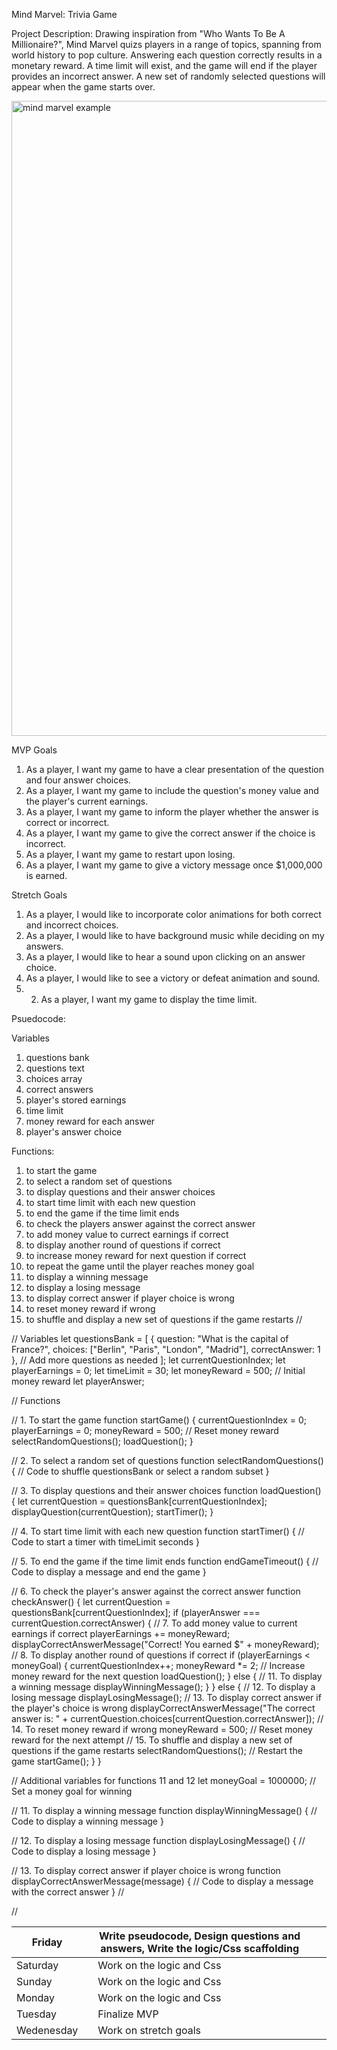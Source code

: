 Mind Marvel: Trivia Game 

Project Description: Drawing inspiration from "Who Wants To Be A Millionaire?", Mind Marvel quizs players in a range of topics, spanning from world history to pop culture. Answering each question correctly results in a monetary reward. A time limit will exist, and the game will end if the player provides an incorrect answer. A new set of randomly selected questions will appear when the game starts over.




<img width="1016" alt="mind marvel example" src="https://github.com/laurendea/Mind-Marvel/assets/152624207/33dfc8da-3e6b-497a-b8d1-0acb82a7bc6c">




MVP Goals

1. As a player, I want my game to have a clear presentation of the question and four answer choices.
2. As a player, I want my game to include the question's money value and the player's current earnings.
3. As a player, I want my game to inform the player whether the answer is correct or incorrect.
4. As a player, I want my game to give the correct answer if the choice is incorrect.
5. As a player, I want my game to restart upon losing.
6. As a player, I want my game to give a victory message once $1,000,000 is earned.

Stretch Goals

1. As a player, I would like to incorporate color animations for both correct and incorrect choices.
2. As a player, I would like to have background music while deciding on my answers.
3. As a player, I would like to hear a sound upon clicking on an answer choice.
4. As a player, I would like to see a victory or defeat animation and sound.
5. 2. As a player, I want my game to display the time limit.


Psuedocode:

Variables
1. questions bank
2. questions text
3. choices array
4. correct answers 
5. player's stored earnings
6. time limit
7. money reward for each answer
8. player's answer choice




Functions:
1. to start the game
2. to select a random set of questions
3. to display questions and their answer choices
4. to start time limit with each new question
5. to end the game if the time limit ends
6. to check the players answer against the correct answer
7. to add money value to currect earnings if correct
8. to display another round of questions if correct
9. to increase money reward for next question if correct
10. to repeat the game until the player reaches money goal
11. to display a winning message
12. to display a losing message
13. to display correct answer if player choice is wrong
14. to reset money reward if wrong
15. to shuffle and display a new set of questions if the game restarts
//

// Variables
let questionsBank = [
  { question: "What is the capital of France?", choices: ["Berlin", "Paris", "London", "Madrid"], correctAnswer: 1 },
  // Add more questions as needed
];
let currentQuestionIndex;
let playerEarnings = 0;
let timeLimit = 30;
let moneyReward = 500; // Initial money reward
let playerAnswer;

// Functions

// 1. To start the game
function startGame() {
  currentQuestionIndex = 0;
  playerEarnings = 0;
  moneyReward = 500; // Reset money reward
  selectRandomQuestions();
  loadQuestion();
}

// 2. To select a random set of questions
function selectRandomQuestions() {
  // Code to shuffle questionsBank or select a random subset
}

// 3. To display questions and their answer choices
function loadQuestion() {
  let currentQuestion = questionsBank[currentQuestionIndex];
  displayQuestion(currentQuestion);
  startTimer();
}

// 4. To start time limit with each new question
function startTimer() {
  // Code to start a timer with timeLimit seconds
}

// 5. To end the game if the time limit ends
function endGameTimeout() {
  // Code to display a message and end the game
}

// 6. To check the player's answer against the correct answer
function checkAnswer() {
  let currentQuestion = questionsBank[currentQuestionIndex];
  if (playerAnswer === currentQuestion.correctAnswer) {
    // 7. To add money value to current earnings if correct
    playerEarnings += moneyReward;
    displayCorrectAnswerMessage("Correct! You earned $" + moneyReward);
    // 8. To display another round of questions if correct
    if (playerEarnings < moneyGoal) {
      currentQuestionIndex++;
      moneyReward *= 2; // Increase money reward for the next question
      loadQuestion();
    } else {
      // 11. To display a winning message
      displayWinningMessage();
    }
  } else {
    // 12. To display a losing message
    displayLosingMessage();
    // 13. To display correct answer if the player's choice is wrong
    displayCorrectAnswerMessage("The correct answer is: " + currentQuestion.choices[currentQuestion.correctAnswer]);
    // 14. To reset money reward if wrong
    moneyReward = 500; // Reset money reward for the next attempt
    // 15. To shuffle and display a new set of questions if the game restarts
    selectRandomQuestions();
    // Restart the game
    startGame();
  }
}

// Additional variables for functions 11 and 12
let moneyGoal = 1000000; // Set a money goal for winning

// 11. To display a winning message
function displayWinningMessage() {
  // Code to display a winning message
}

// 12. To display a losing message
function displayLosingMessage() {
  // Code to display a losing message
}

// 13. To display correct answer if player choice is wrong
function displayCorrectAnswerMessage(message) {
  // Code to display a message with the correct answer
}
//





//

| Friday     |   | Write pseudocode, Design questions and answers, Write the logic/Css scaffolding  |   |   |
|------------|---|----------------------------------------------------------------------------------|---|---|
| Saturday   |   | Work on the logic and Css                                                        |   |   |
| Sunday     |   | Work on the logic and Css                                                        |   |   |
| Monday     |   | Work on the logic and Css                                                        |   |   |
| Tuesday    |   | Finalize MVP                                                                     |   |   |
| Wedenesday |   | Work on stretch goals                                                            |   |   |                                                           |   |   |


